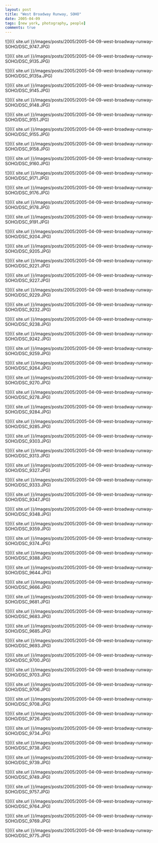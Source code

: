 ```yaml
---
layout: post
title: "West Broadway Runway, SOHO"
date: 2005-04-09
tags: [new york, photography, people]
comments: true
---
```

![]({{ site.url }}/images/posts/2005/2005-04-09-west-broadway-runway-SOHO/DSC_9747.JPG)

![]({{ site.url }}/images/posts/2005/2005-04-09-west-broadway-runway-SOHO/DSC_9135.JPG)

![]({{ site.url }}/images/posts/2005/2005-04-09-west-broadway-runway-SOHO/DSC_9135a.JPG)

![]({{ site.url }}/images/posts/2005/2005-04-09-west-broadway-runway-SOHO/DSC_9145.JPG)

![]({{ site.url }}/images/posts/2005/2005-04-09-west-broadway-runway-SOHO/DSC_9148.JPG)

![]({{ site.url }}/images/posts/2005/2005-04-09-west-broadway-runway-SOHO/DSC_9151.JPG)

![]({{ site.url }}/images/posts/2005/2005-04-09-west-broadway-runway-SOHO/DSC_9155.JPG)

![]({{ site.url }}/images/posts/2005/2005-04-09-west-broadway-runway-SOHO/DSC_9158.JPG)

![]({{ site.url }}/images/posts/2005/2005-04-09-west-broadway-runway-SOHO/DSC_9160.JPG)

![]({{ site.url }}/images/posts/2005/2005-04-09-west-broadway-runway-SOHO/DSC_9171.JPG)

![]({{ site.url }}/images/posts/2005/2005-04-09-west-broadway-runway-SOHO/DSC_9176.JPG)

![]({{ site.url }}/images/posts/2005/2005-04-09-west-broadway-runway-SOHO/DSC_9178.JPG)

![]({{ site.url }}/images/posts/2005/2005-04-09-west-broadway-runway-SOHO/DSC_9191.JPG)

![]({{ site.url }}/images/posts/2005/2005-04-09-west-broadway-runway-SOHO/DSC_9204.JPG)

![]({{ site.url }}/images/posts/2005/2005-04-09-west-broadway-runway-SOHO/DSC_9205.JPG)

![]({{ site.url }}/images/posts/2005/2005-04-09-west-broadway-runway-SOHO/DSC_9221.JPG)

![]({{ site.url }}/images/posts/2005/2005-04-09-west-broadway-runway-SOHO/DSC_9227.JPG)

![]({{ site.url }}/images/posts/2005/2005-04-09-west-broadway-runway-SOHO/DSC_9229.JPG)

![]({{ site.url }}/images/posts/2005/2005-04-09-west-broadway-runway-SOHO/DSC_9232.JPG)

![]({{ site.url }}/images/posts/2005/2005-04-09-west-broadway-runway-SOHO/DSC_9238.JPG)

![]({{ site.url }}/images/posts/2005/2005-04-09-west-broadway-runway-SOHO/DSC_9242.JPG)

![]({{ site.url }}/images/posts/2005/2005-04-09-west-broadway-runway-SOHO/DSC_9259.JPG)

![]({{ site.url }}/images/posts/2005/2005-04-09-west-broadway-runway-SOHO/DSC_9264.JPG)

![]({{ site.url }}/images/posts/2005/2005-04-09-west-broadway-runway-SOHO/DSC_9270.JPG)

![]({{ site.url }}/images/posts/2005/2005-04-09-west-broadway-runway-SOHO/DSC_9278.JPG)

![]({{ site.url }}/images/posts/2005/2005-04-09-west-broadway-runway-SOHO/DSC_9284.JPG)

![]({{ site.url }}/images/posts/2005/2005-04-09-west-broadway-runway-SOHO/DSC_9285.JPG)

![]({{ site.url }}/images/posts/2005/2005-04-09-west-broadway-runway-SOHO/DSC_9303.JPG)

![]({{ site.url }}/images/posts/2005/2005-04-09-west-broadway-runway-SOHO/DSC_9313.JPG)

![]({{ site.url }}/images/posts/2005/2005-04-09-west-broadway-runway-SOHO/DSC_9327.JPG)

![]({{ site.url }}/images/posts/2005/2005-04-09-west-broadway-runway-SOHO/DSC_9333.JPG)

![]({{ site.url }}/images/posts/2005/2005-04-09-west-broadway-runway-SOHO/DSC_9347.JPG)

![]({{ site.url }}/images/posts/2005/2005-04-09-west-broadway-runway-SOHO/DSC_9348.JPG)

![]({{ site.url }}/images/posts/2005/2005-04-09-west-broadway-runway-SOHO/DSC_9359.JPG)

![]({{ site.url }}/images/posts/2005/2005-04-09-west-broadway-runway-SOHO/DSC_9374.JPG)

![]({{ site.url }}/images/posts/2005/2005-04-09-west-broadway-runway-SOHO/DSC_9388.JPG)

![]({{ site.url }}/images/posts/2005/2005-04-09-west-broadway-runway-SOHO/DSC_9644.JPG)

![]({{ site.url }}/images/posts/2005/2005-04-09-west-broadway-runway-SOHO/DSC_9666.JPG)

![]({{ site.url }}/images/posts/2005/2005-04-09-west-broadway-runway-SOHO/DSC_9681.JPG)

![]({{ site.url }}/images/posts/2005/2005-04-09-west-broadway-runway-SOHO/DSC_9683.JPG)

![]({{ site.url }}/images/posts/2005/2005-04-09-west-broadway-runway-SOHO/DSC_9685.JPG)

![]({{ site.url }}/images/posts/2005/2005-04-09-west-broadway-runway-SOHO/DSC_9693.JPG)

![]({{ site.url }}/images/posts/2005/2005-04-09-west-broadway-runway-SOHO/DSC_9700.JPG)

![]({{ site.url }}/images/posts/2005/2005-04-09-west-broadway-runway-SOHO/DSC_9703.JPG)

![]({{ site.url }}/images/posts/2005/2005-04-09-west-broadway-runway-SOHO/DSC_9706.JPG)

![]({{ site.url }}/images/posts/2005/2005-04-09-west-broadway-runway-SOHO/DSC_9708.JPG)

![]({{ site.url }}/images/posts/2005/2005-04-09-west-broadway-runway-SOHO/DSC_9726.JPG)

![]({{ site.url }}/images/posts/2005/2005-04-09-west-broadway-runway-SOHO/DSC_9734.JPG)

![]({{ site.url }}/images/posts/2005/2005-04-09-west-broadway-runway-SOHO/DSC_9738.JPG)

![]({{ site.url }}/images/posts/2005/2005-04-09-west-broadway-runway-SOHO/DSC_9739.JPG)

![]({{ site.url }}/images/posts/2005/2005-04-09-west-broadway-runway-SOHO/DSC_9749.JPG)

![]({{ site.url }}/images/posts/2005/2005-04-09-west-broadway-runway-SOHO/DSC_9757.JPG)

![]({{ site.url }}/images/posts/2005/2005-04-09-west-broadway-runway-SOHO/DSC_9764.JPG)

![]({{ site.url }}/images/posts/2005/2005-04-09-west-broadway-runway-SOHO/DSC_9769.JPG)

![]({{ site.url }}/images/posts/2005/2005-04-09-west-broadway-runway-SOHO/DSC_9775.JPG)

